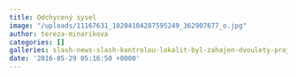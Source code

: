 ```yaml
---
title: Odchycený sysel
image: "/uploads/11167631_10204104287595249_362907677_o.jpg"
author: tereza-minarikova
categories: []
galleries: slash-news-slash-kontrolou-lokalit-byl-zahajen-dvoulety-projekt
date: '2016-05-29 05:16:50 +0000'
---
```

